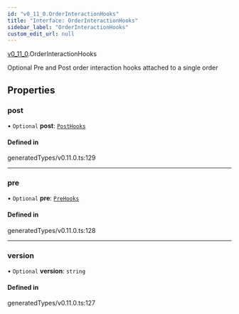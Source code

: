 ```yaml
---
id: "v0_11_0.OrderInteractionHooks"
title: "Interface: OrderInteractionHooks"
sidebar_label: "OrderInteractionHooks"
custom_edit_url: null
---
```


[v0\_11\_0](../namespaces/v0_11_0.md).OrderInteractionHooks

Optional Pre and Post order interaction hooks attached to a single order

## Properties

### post

• `Optional` **post**: [`PostHooks`](../namespaces/v0_11_0.md#posthooks)

#### Defined in

generatedTypes/v0.11.0.ts:129

___

### pre

• `Optional` **pre**: [`PreHooks`](../namespaces/v0_11_0.md#prehooks)

#### Defined in

generatedTypes/v0.11.0.ts:128

___

### version

• `Optional` **version**: `string`

#### Defined in

generatedTypes/v0.11.0.ts:127
